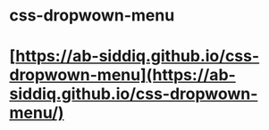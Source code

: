 # css-dropwown-menu
# [https://ab-siddiq.github.io/css-dropwown-menu](https://ab-siddiq.github.io/css-dropwown-menu/)
